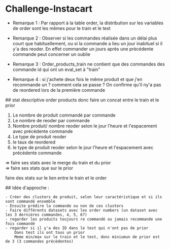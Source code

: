 # Challenge-Instacart


* Remarque 1 :
Par rapport à la table order, la distribution sur les variables de order sont les mêmes pour le train et le test 

* Remarque 2 :
Observer si les commandes réalisée dans un délai plus court que habituellement, ou si la commande a lieu un jour inabituel si il y'a des reoder.
En effet commander un jours après une prècédente commande peut concerner un oublie 

* Remarque 3 :
Order_products_train ne contient que des commandes des commande id qui ont un eval_set à "train"

* Remarque 4 : 
si j'achete deux fois le même produit et que j'en recommande un ?
comment cela se passe ? 
On confirme qu'il ny'a pas de reordered lors de la première commande 

## stat descriptive order products donc faire un concat entre le train et le prior

1. Le nombre de produit commandé par commande
2. Le nombre de reoder par commande 
3. Nombre produit/ nombre reoder selon le jour l'heure et l'espacement avec précédente commande
4. Le type de produit reoder 
5. le taux de reordered
6. le type de produit reoder selon le jour l'heure et l'espacement avec précédente commande

=> faire ses stats avec le merge du train et du prior  
=> faire ses stats que sur le prior

faire des stats sur le lien entre le train et le order 


## Idée d'approche :

	- Créer des clusters de produit, selon leur caractéristique et si ils sont commandé ensemble
	- Ensuite prédire la commande ou non de ces clusters
	- Faire différents datasets avec les order numbers (un dataset avec les 3 dernières commandes, 4, 5, 6?)
	- regarder les produits toujours re commandé ou jamais recommande une fois commandé
	- regarder si il y'a des ID dans le test qui n'ont pas de prior 
		Dans test ils ont tous un prior 
		Meme min/max sur le train et le test, donc miniumun de prior est de 3 (3 commandes précèdentes)